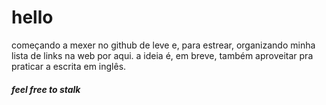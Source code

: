 # hello

começando a mexer no github de leve e, para estrear, organizando minha lista de links na web por aqui. a ideia é, em breve, também aproveitar pra praticar a escrita em inglês.

##### _feel free to stalk_

